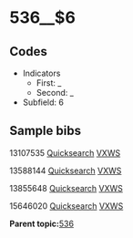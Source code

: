 # 536\_\_$6

## Codes

-   Indicators
    -   First: \_
    -   Second: \_
-   Subfield: 6

## Sample bibs

13107535 [Quicksearch](https://search.library.yale.edu/catalog/13107535) [VXWS](http://prodorbis.library.yale.edu:7014/vxws/GetHoldingsService?bibId=13107535)

13588144 [Quicksearch](https://search.library.yale.edu/catalog/13588144) [VXWS](http://prodorbis.library.yale.edu:7014/vxws/GetHoldingsService?bibId=13588144)

13855648 [Quicksearch](https://search.library.yale.edu/catalog/13855648) [VXWS](http://prodorbis.library.yale.edu:7014/vxws/GetHoldingsService?bibId=13855648)

15646020 [Quicksearch](https://search.library.yale.edu/catalog/15646020) [VXWS](http://prodorbis.library.yale.edu:7014/vxws/GetHoldingsService?bibId=15646020)

**Parent topic:**[536](../../tags/536/536.md)

